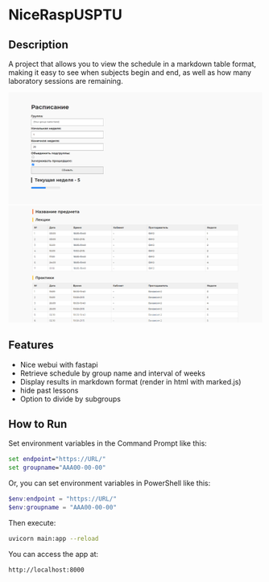 # NiceRaspUSPTU

## Description

A project that allows you to view the schedule in a markdown table format, making it easy to see when subjects begin and end, as well as how many laboratory sessions are remaining.

![image](images/image1.png)
![image](images/image2.png)

## Features

- Nice webui with fastapi
- Retrieve schedule by group name and interval of weeks
- Display results in markdown format (render in html with marked.js)
- hide past lessons
- Option to divide by subgroups

## How to Run

Set environment variables in the Command Prompt like this:

```cmd
set endpoint="https://URL/"
set groupname="AAA00-00-00"
```

Or, you can set environment variables in PowerShell like this:

```powershell
$env:endpoint = "https://URL/"
$env:groupname = "AAA00-00-00"
```

Then execute:

```bash
uvicorn main:app --reload
```

You can access the app at:

```
http://localhost:8000
```